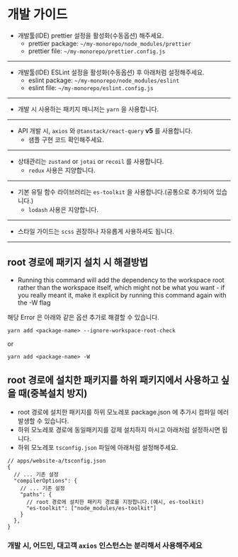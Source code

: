 # 개발 가이드

- 개발툴(IDE) prettier 설정을 활성화(수동옵션) 해주세요.
  - prettier package: `~/my-monorepo/node_modules/prettier`
  - prettier file: `~/my-monorepo/prettier.config.js`

----
- 개발툴(IDE) ESLint 설정을 활성화(수동옵션) 후 아래처럼 설정해주세요.
  - eslint package: `~/my-monorepo/node_modules/eslint`
  - eslint file: `~/my-monorepo/eslint.config.js`

----
- 개발 시 사용하는 패키지 매니저는 `yarn` 을 사용합니다.
----
- API 개발 시, `axios` 와 `@tanstack/react-query` __v5__ 를 사용합니다.
  - 샘플 구현 코드 확인해주세요.
----
- 상태관리는 `zustand` or `jotai` or `recoil` 를 사용합니다.
  - `redux` 사용은 지양합니다.
----
- 기본 유틸 함수 라이브러리는 `es-toolkit` 을 사용합니다.(공통으로 추가되어 있습니다.)
  - `lodash` 사용은 지양합니다.
----
- 스타일 가이드는 `scss` 권장하나 자유롭게 사용하셔도 됩니다.
----

## root 경로에 패키지 설치 시 해결방법

- Running this command will add the dependency to the workspace root rather than the workspace itself, which might not be what you want - if you really meant it, make it explicit by running this command again with the -W flag

해당 Error 은 아래와 같은 옵션 추가로 해결할 수 있습니다.

```
yarn add <package-name> --ignore-workspace-root-check
```
or
```
yarn add <package-name> -W
```

## root 경로에 설치한 패키지를 하위 패키지에서 사용하고 싶을 때(중복설치 방지)
- root 경로에 설치한 패키지를 하위 모노레포 package.json 에 추가시 컴파일 에러 발생할 수 있습니다.
- 하위 모노레포 경로에 동일패키지를 강제 설치하지 마시고 아래처럼 설정하시면 됩니다.
- 하위 모노레포 `tsconfig.json` 파일에 아래처럼 설정해주세요.
```json5
// apps/website-a/tsconfig.json
{
  // ... 기존 설정
  "compilerOptions": {
    // ... 기존 설정
    "paths": {
      // root 경로에 설치한 패키지 경로를 지정합니다.(예시, es-toolkit)
      "es-toolkit": ["node_modules/es-toolkit"]
    }
  },
}
```

### 개발 시, 어드민, 대고객 `axios` 인스턴스는 분리해서 사용해주세요
